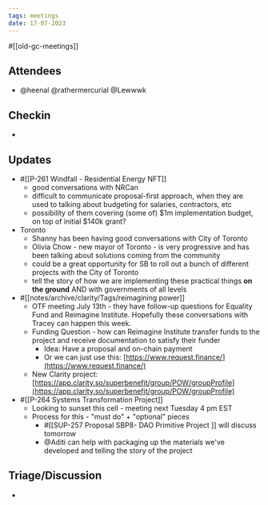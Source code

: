 ```yaml
---
tags: meetings
date: 17-07-2023
---
```

#[[old-gc-meetings]] 
## Attendees
- @heenal @rathermercurial @Lewwwk 

## Checkin
- 

## Updates
- #[[P-261 Windfall - Residential Energy NFT]] 
	- good conversations with NRCan
	- difficult to communicate proposal-first approach, when they are used to talking about budgeting for salaries, contractors, etc
	- possibility of them covering (some of) $1m implementation budget, on top of initial $140k grant?
- Toronto
	- Shanny has been having good conversations with City of Toronto
	- Olivia Chow - new mayor of Toronto - is very progressive and has been talking about solutions coming from the community
	- could be a great opportunity for SB to roll out a bunch of different projects with the City of Toronto
	- tell the story of how we are implementing these practical things **on the ground** AND with governments of all levels
- #[[notes/archive/clarity/Tags/reimagining power]] 
	- OTF meeting July 13th - they have follow-up questions for Equality Fund and Reimagine Institute. Hopefully these conversations with Tracey can happen this week.
	- Funding Question - how can Reimagine Institute transfer funds to the project and receive documentation to satisfy their funder
		- Idea: Have a proposal and on-chain payment
		- Or we can just use this: [https://www.request.finance/](https://www.request.finance/) 
	- New Clarity project: [https://app.clarity.so/superbenefit/group/POW/groupProfile](https://app.clarity.so/superbenefit/group/POW/groupProfile) 
- #[[P-264 Systems Transformation Project]] 
	- Looking to sunset this cell - meeting next Tuesday 4 pm EST
	- Process for this - "must do" + "optional" pieces
		- #[[SUP-257 Proposal SBP8- DAO Primitive Project
]] will discuss tomorrow
		- @Aditi can help with packaging up the materials we've developed and telling the story of the project

## Triage/Discussion 
- 
